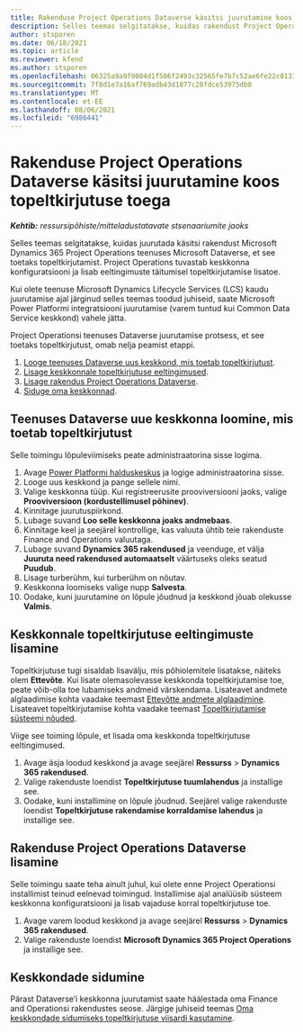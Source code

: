 ```yaml
---
title: Rakenduse Project Operations Dataverse käsitsi juurutamine koos topeltkirjutuse toega
description: Selles teemas selgitatakse, kuidas rakendust Project Operations Dataverse käsitsi juurutada, et see toetaks topeltkirjutamist.
author: stsporen
ms.date: 06/18/2021
ms.topic: article
ms.reviewer: kfend
ms.author: stsporen
ms.openlocfilehash: 06325a9a9f9084d1f506f2493c32565fe7b7c52ae6fe22c81339b9c1d632e688
ms.sourcegitcommit: 7f8d1e7a16af769adb43d1877c28fdce53975db8
ms.translationtype: MT
ms.contentlocale: et-EE
ms.lasthandoff: 08/06/2021
ms.locfileid: "6986441"
---
```

# <a name="manually-deploy-the-project-operations-dataverse-app-with-dual-write-support"></a>Rakenduse Project Operations Dataverse käsitsi juurutamine koos topeltkirjutuse toega

_**Kehtib:** ressursipõhiste/mitteladustatavate stsenaariumite jaoks_

Selles teemas selgitatakse, kuidas juurutada käsitsi rakendust Microsoft Dynamics 365 Project Operations teenuses Microsoft Dataverse, et see toetaks topeltkirjutamist. Project Operations tuvastab keskkonna konfiguratsiooni ja lisab eeltingimuste täitumisel topeltkirjutamise lisatoe.

Kui olete teenuse Microsoft Dynamics Lifecycle Services (LCS) kaudu juurutamise ajal järginud selles teemas toodud juhiseid, saate Microsoft Power Platformi integratsiooni juurutamise (varem tuntud kui Common Data Service keskkond) vahele jätta.

Project Operationsi teenuses Dataverse juurutamise protsess, et see toetaks topeltkirjutust, omab nelja peamist etappi.

1. [Looge teenuses Dataverse uus keskkond, mis toetab topeltkirjutust](#create).
2. [Lisage keskkonnale topeltkirjutuse eeltingimused](#prerequisites).
3. [Lisage rakendus Project Operations Dataverse](#dataverse).
4. [Siduge oma keskkonnad](#link).

## <a name="create-a-new-environment-in-dataverse-that-supports-dual-write"></a><a name="create"></a>Teenuses Dataverse uue keskkonna loomine, mis toetab topeltkirjutust

Selle toimingu lõpuleviimiseks peate administraatorina sisse logima.

1. Avage [Power Platformi halduskeskus](https://admin.powerplatform.com) ja logige administraatorina sisse.
2. Looge uus keskkond ja pange sellele nimi.
3. Valige keskkonna tüüp. Kui registreerusite prooviversiooni jaoks, valige **Prooviversioon (kordustellimusel põhinev)**.
4. Kinnitage juurutuspiirkond.
5. Lubage suvand **Loo selle keskkonna joaks andmebaas**. 
6. Kinnitage keel ja seejärel kontrollige, kas valuuta ühtib teie rakenduste Finance and Operations valuutaga.
7. Lubage suvand **Dynamics 365 rakendused** ja veenduge, et välja **Juuruta need rakendused automaatselt** väärtuseks oleks seatud **Puudub**.
8. Lisage turberühm, kui turberühm on nõutav.
9. Keskkonna loomiseks valige nupp **Salvesta**.
10. Oodake, kuni juurutamine on lõpule jõudnud ja keskkond jõuab olekusse **Valmis**.

## <a name="add-dual-write-prerequisites-to-the-environment"></a><a name="prerequisites"></a>Keskkonnale topeltkirjutuse eeltingimuste lisamine

Topeltkirjutuse tugi sisaldab lisavälju, mis põhiolemitele lisatakse, näiteks olem **Ettevõte**. Kui lisate olemasolevasse keskkonda topeltkirjutamise toe, peate võib-olla toe lubamiseks andmeid värskendama. Lisateavet andmete alglaadimise kohta vaadake teemast [Ettevõtte andmete alglaadimine](/dynamics365/fin-ops-core/dev-itpro/data-entities/dual-write/bootstrap-company-data). Lisateavet topeltkirjutamise kohta vaadake teemast [Topeltkirjutamise süsteemi nõuded](/dynamics365/fin-ops-core/dev-itpro/data-entities/dual-write/dual-write-system-req).

Viige see toiming lõpule, et lisada oma keskkonda topeltkirjutuse eeltingimused.

1. Avage äsja loodud keskkond ja avage seejärel **Ressurss** \> **Dynamics 365 rakendused**.
2. Valige rakenduste loendist **Topeltkirjutuse tuumlahendus** ja installige see.
3. Oodake, kuni installimine on lõpule jõudnud. Seejärel valige rakenduste loendist **Topeltkirjutuse rakendamise korraldamise lahendus** ja installige see.

## <a name="add-the-project-operations-dataverse-app"></a><a name="dataverse"></a>Rakenduse Project Operations Dataverse lisamine

Selle toimingu saate teha ainult juhul, kui olete enne Project Operationsi installimist teinud eelnevad toimingud. Installimise ajal analüüsib süsteem keskkonna konfiguratsiooni ja lisab vajaduse korral topeltkirjutuse toe.

1. Avage varem loodud keskkond ja avage seejärel **Ressurss** \> **Dynamics 365 rakendused**.
2. Valige rakenduste loendist **Microsoft Dynamics 365 Project Operations** ja installige see.

## <a name="link-your-environments"></a><a name="link"></a>Keskkondade sidumine

Pärast Dataverse’i keskkonna juurutamist saate häälestada oma Finance and Operationsi rakendustes seose. Järgige juhiseid teemas [Oma keskkondade sidumiseks topeltkirjutuse viisardi kasutamine](/dynamics365/fin-ops-core/dev-itpro/data-entities/dual-write/link-your-environment).
